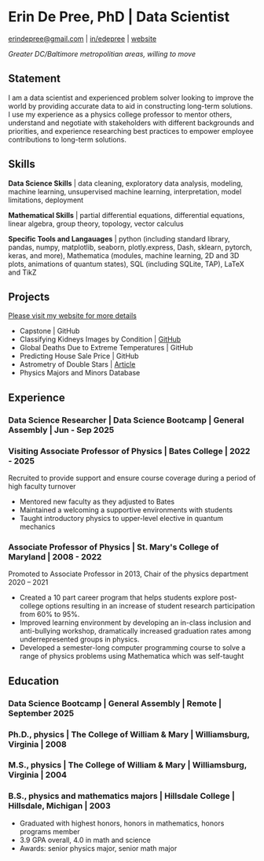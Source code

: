 # Erin De Pree, PhD  |  Data Scientist
[erindepree@gmail.com](mailto:erindepree@gmail.com)  |  [in/edepree](https://linkedin.com/in/edepree) | [website](https://erindepree.github.io/github.io)

*Greater DC/Baltimore metropolitian areas, willing to move*

## Statement
I am a data scientist and experienced problem solver looking to improve the world by providing accurate data to aid in constructing long-term solutions.  I use my experience as a physics college professor to mentor others, understand and negotiate with stakeholders with different backgrounds and priorities, and experience researching best practices to empower employee contributions to long-term solutions.  

## Skills
__Data Science Skills__ | data cleaning, exploratory data analysis, modeling, machine learning, unsupervised machine learning, interpretation, model limitations, deployment

__Mathematical Skills__ | partial differential equations, differential equations, linear algebra, group theory, topology, vector calculus

__Specific Tools and Langauages__ | python (including standard library, pandas, numpy, matplotlib, seaborn, plotly.express, Dash, sklearn, pytorch, keras, and more), Mathematica (modules, machine learning, 2D and 3D plots, animations of quantum states), SQL (including SQLite, TAP), LaTeX and TikZ

## Projects
[Please visit my website for more details](https://erindepree.github.io/github.io)
* Capstone | GitHub
* Classifying Kidneys Images by Condition | [GitHub](https://github.com/erindepree/kidney-neural-net)
* Global Deaths Due to Extreme Temperatures | GitHub
* Predicting House Sale Price | GitHub
* Astrometry of Double Stars | [Article](http://www.jdso.org/volume20/number4/DePree_503_510.pdf)
* Physics Majors and Minors Database

## Experience

### Data Science Researcher | Data Science Bootcamp | General Assembly | Jun - Sep 2025
  
### Visiting Associate Professor of Physics | Bates College | 2022 - 2025
Recruited to provide support and ensure course coverage during a period of high faculty turnover
* Mentored new faculty as they adjusted to Bates
* Maintained a welcoming a supportive environments with students
* Taught introductory physics to upper-level elective in quantum mechanics

### Associate Professor of Physics | St. Mary's College of Maryland | 2008 - 2022
Promoted to Associate Professor in 2013, Chair of the physics department 2020 – 2021
* Created a 10 part career program that helps students explore post-college options resulting in an increase of student research participation from 60% to 95%.
* Improved learning environment by developing an in-class inclusion and anti-bullying workshop, dramatically increased graduation rates among underrepresented groups in physics.
* Developed a semester-long computer programming course to solve a range of physics problems using Mathematica which was self-taught



## Education

### Data Science Bootcamp | General Assembly | Remote | September 2025

### Ph.D., physics | The College of William & Mary | Williamsburg, Virginia | 2008

### M.S., physics | The College of William & Mary | Williamsburg, Virginia | 2004

### B.S., physics and mathematics majors | Hillsdale College | Hillsdale, Michigan | 2003
* Graduated with highest honors, honors in mathematics, honors programs member
* 3.9 GPA overall, 4.0 in math and science
* Awards: senior physics major, senior math major
